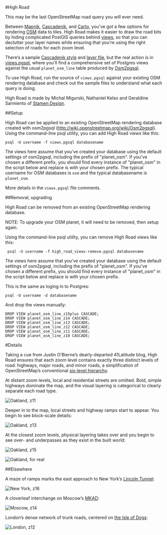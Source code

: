 #High Road

This may be the last OpenStreetMap road query you will ever need.

Between [Mapnik](http://mapnik.org), [Cascadenik](https://github.com/mapnik/Cascadenik/wiki),
and [Carto](http://developmentseed.org/blog/2011/feb/09/introducing-carto-css-map-styling-language/),
you’ve got a few options for rendering [OSM](http://openstreetmap.org) data to tiles.
High Road makes it easier to draw the road bits by hiding complicated PostGIS queries
behind [views](http://www.postgresql.org/docs/8.3/interactive/tutorial-views.html),
so that you can declutter your layer names while ensuring that you’re using the right
selection of roads for each zoom level.

There’s a sample [Cascadenik style](https://github.com/migurski/HighRoad/blob/master/stylesheet.mss)
and [layer file](https://github.com/migurski/HighRoad/blob/master/style.mml), but the real
action is in [views.pgsql](https://github.com/migurski/HighRoad/blob/master/views.pgsql),
where you’ll find a comprehensive set of Postgres views against the usual `planet_osm_line`
table produced by [Osm2pgsql](http://wiki.openstreetmap.org/wiki/Osm2pgsql).

To use High Road, run the source of `views.pgsql` against your existing OSM rendering
database and check out the sample files to understand what each query is doing. 

High Road is made by Michal Migurski, Nathaniel Kelso and Geraldine Sarmiento
of [Stamen Design](http://stamen.com).

##Setup

High Road can be applied to an existing OpenStreetMap rendering database
created with osm2pgsql (http://wiki.openstreetmap.org/wiki/Osm2pgsql). Using
the command-line psql utility, you can add High Road views like this:
 
    psql -U username -f views.pgsql databasename

The views here assume that you've created your database using the default
settings of osm2pgsql, including the prefix of "planet_osm". If you've chosen
a different prefix, you should find every instance of "planet_osm" in the
script below and replace is with your chosen prefix. The typical username 
for OSM databases is `osm` and the typical databasename is `planet_osm`.

More details in the `views.pgsql` file comments.


##Removal, upgrading

High Road can be removed from an existing OpenStreetMap rendering database. 

NOTE: To upgrade your OSM planet, it will need to be removed, then setup again.

Using the command-line psql utility, you can remove High Road views like this:
 
     psql -U username -f high_road_views-remove.pgsql databasename
 
The views here assume that you've created your database using the default
settings of osm2pgsql, including the prefix of "planet_osm". If you've chosen
a different prefix, you should find every instance of "planet_osm" in the
script below and replace is with your chosen prefix.

This is the same as loging in to Postgres:

    psql -U username -d databasename
    
And drop the views manually:

    DROP VIEW planet_osm_line_z15plus CASCADE;
    DROP VIEW planet_osm_line_z14 CASCADE;
    DROP VIEW planet_osm_line_z13 CASCADE;
    DROP VIEW planet_osm_line_z12 CASCADE;
    DROP VIEW planet_osm_line_z11 CASCADE;
    DROP VIEW planet_osm_line_z10 CASCADE;


#Details

Taking a cue from Justin O’Bierne’s dearly-departed 41Latitude blog, High Road ensures
that each zoom level contains exactly three distinct levels of road: highways, major
roads, and minor roads, a simplification of OpenStreetMap’s conventional
[six-level hierarchy](http://wiki.openstreetmap.org/wiki/Map_Features#Highway).

At distant zoom levels, local and residential streets are omitted. Bold, simple
highways dominate the map, and the visual layering is categorical to clearly
separate each road type.

![Oakland, z11](https://github.com/migurski/HighRoad/raw/master/renders/sanfrancisco-11.jpg)

Deeper in to the map, local streets and highway ramps start to appear. You begin
to see block-scale details:

![Oakland, z13](https://github.com/migurski/HighRoad/raw/master/renders/sanfrancisco-13.jpg)

At the closest zoom levels, physical layering takes over and you begin to see over-
and underpasses as they exist in the built world:

![Oakland, z15](https://github.com/migurski/HighRoad/raw/master/renders/sanfrancisco-15.jpg)

![Oakland, for real](https://github.com/migurski/HighRoad/raw/master/renders/oakland.jpg)

##Elsewhere

A maze of ramps marks the east approach to New York’s
[Lincoln Tunnel](http://maps.google.com/maps?q=new+york+lincoln+tunnel&hl=en&ll=40.757408,-73.996997&spn=0.004575,0.011169&sll=37.0625,-95.677068&sspn=39.099308,58.007813&vpsrc=6&t=h&z=17):

![New York, z16](https://github.com/migurski/HighRoad/raw/master/renders/newyork-16.jpg)

A cloverleaf interchange on Moscow’s
[MKAD](http://en.wikipedia.org/wiki/Moscow_Ring_Road):

![Moscow, z14](https://github.com/migurski/HighRoad/raw/master/renders/moscow-14.jpg)

London’s dense network of trunk roads, centered on
[the Isle of Dogs](http://www.openstreetmap.org/?lat=51.5058&lon=-0.0111&zoom=12&layers=M):

![London, z12](https://github.com/migurski/HighRoad/raw/master/renders/london-12.jpg)
